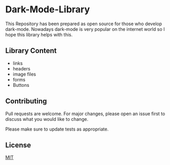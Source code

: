 # Dark-Mode-Library
This Repository  has been prepared as open source for those who develop dark-mode.
Nowadays dark-mode is very popular on the internet world so I hope this library helps with this.


## Library Content
* links
* headers 
* image files
* forms 
* Buttons 








## Contributing
Pull requests are welcome. For major changes, please open an issue first to discuss what you would like to change.

Please make sure to update tests as appropriate.

## License
[MIT](https://choosealicense.com/licenses/mit/)
